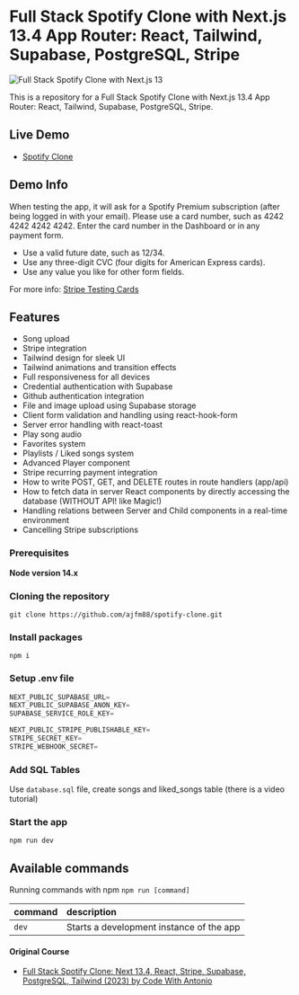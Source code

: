 # Full Stack Spotify Clone with Next.js 13.4 App Router: React, Tailwind, Supabase, PostgreSQL, Stripe

![Full Stack Spotify Clone with Next.js 13](https://user-images.githubusercontent.com/23248726/241812095-2722c7bd-2d8f-44a9-97b9-f2711a8d8b64.png)

This is a repository for a Full Stack Spotify Clone with Next.js 13.4 App Router: React, Tailwind, Supabase, PostgreSQL, Stripe.

## Live Demo

- [Spotify Clone](https://spotify-ajfm88.vercel.app)

## Demo Info

When testing the app, it will ask for a Spotify Premium subscription (after being logged in with your email). Please use a card number, such as 4242 4242 4242 4242. Enter the card number in the Dashboard or in any payment form.

- Use a valid future date, such as 12/34.
- Use any three-digit CVC (four digits for American Express cards).
- Use any value you like for other form fields.

For more info: [Stripe Testing Cards](https://stripe.com/docs/testing)

## Features

- Song upload
- Stripe integration
- Tailwind design for sleek UI
- Tailwind animations and transition effects
- Full responsiveness for all devices
- Credential authentication with Supabase
- Github authentication integration
- File and image upload using Supabase storage
- Client form validation and handling using react-hook-form
- Server error handling with react-toast
- Play song audio
- Favorites system
- Playlists / Liked songs system
- Advanced Player component
- Stripe recurring payment integration
- How to write POST, GET, and DELETE routes in route handlers (app/api)
- How to fetch data in server React components by directly accessing the database (WITHOUT API! like Magic!)
- Handling relations between Server and Child components in a real-time environment
- Cancelling Stripe subscriptions

### Prerequisites

**Node version 14.x**

### Cloning the repository

```shell
git clone https://github.com/ajfm88/spotify-clone.git
```

### Install packages

```shell
npm i
```

### Setup .env file

```js
NEXT_PUBLIC_SUPABASE_URL=
NEXT_PUBLIC_SUPABASE_ANON_KEY=
SUPABASE_SERVICE_ROLE_KEY=

NEXT_PUBLIC_STRIPE_PUBLISHABLE_KEY=
STRIPE_SECRET_KEY=
STRIPE_WEBHOOK_SECRET=
```

### Add SQL Tables

Use `database.sql` file, create songs and liked_songs table (there is a video tutorial)

### Start the app

```shell
npm run dev
```

## Available commands

Running commands with npm `npm run [command]`

| command | description                              |
| :------ | :--------------------------------------- |
| `dev`   | Starts a development instance of the app |

#### Original Course

- [Full Stack Spotify Clone: Next 13.4, React, Stripe, Supabase, PostgreSQL, Tailwind (2023) by Code With Antonio](https://youtu.be/2aeMRB8LL4o)

